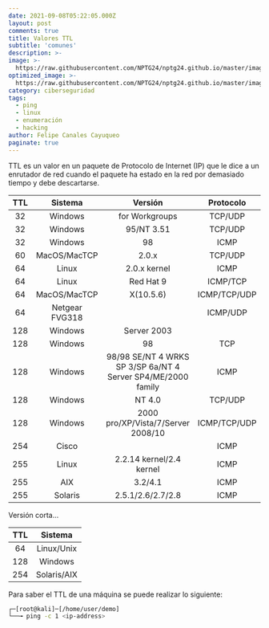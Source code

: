 ```yaml
---
date: 2021-09-08T05:22:05.000Z
layout: post
comments: true
title: Valores TTL
subtitle: 'comunes'
description: >-
image: >-
  https://raw.githubusercontent.com/NPTG24/nptg24.github.io/master/images/ttl.png
optimized_image: >-
  https://raw.githubusercontent.com/NPTG24/nptg24.github.io/master/images/ttl.png
category: ciberseguridad
tags:
  - ping
  - linux
  - enumeración
  - hacking
author: Felipe Canales Cayuqueo
paginate: true
---
```


TTL es un valor en un paquete de Protocolo de Internet (IP) que le dice a un enrutador de red cuando el paquete ha estado en la red por demasiado tiempo y debe descartarse.

| TTL | Sistema | Versión | Protocolo |
| :--------: | :-------: | :-------: | :-------: |
| 32 | Windows | for Workgroups | TCP/UDP |
| 32 | Windows | 95/NT 3.51 | TCP/UDP |
| 32 | Windows | 98 | ICMP |
| 60 | MacOS/MacTCP | 2.0.x | TCP/UDP |
| 64 | Linux | 2.0.x kernel | ICMP |
| 64 | Linux | Red Hat 9 | ICMP/TCP |
| 64 | MacOS/MacTCP | X(10.5.6) | ICMP/TCP/UDP |
| 64 | Netgear FVG318 |  | ICMP/UDP |
| 128 | Windows | Server 2003 |  |
| 128 | Windows | 98 | TCP |
| 128 | Windows | 98/98 SE/NT 4 WRKS SP 3/SP 6a/NT 4 Server SP4/ME/2000 family | ICMP |
| 128 | Windows | NT 4.0 | TCP/UDP |
| 128 | Windows | 2000 pro/XP/Vista/7/Server 2008/10 | ICMP/TCP/UDP |
| 254 | Cisco |  | ICMP |
| 255 | Linux | 2.2.14 kernel/2.4 kernel | ICMP |
| 255 | AIX | 3.2/4.1 | ICMP |
| 255 | Solaris | 2.5.1/2.6/2.7/2.8 | ICMP |



Versión corta...

| TTL | Sistema |
| :--------: | :-------: |
| 64 | Linux/Unix |
| 128 | Windows |
| 254 | Solaris/AIX |

Para saber el TTL de una máquina se puede realizar lo siguiente:

```bash
┌─[root@kali]─[/home/user/demo]
└──╼ ping -c 1 <ip-address>
```
